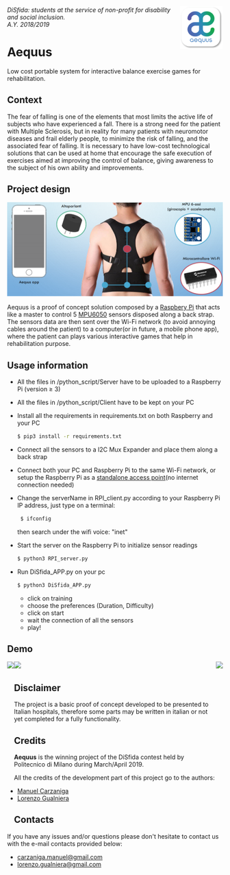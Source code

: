 <p>
  <img height="100" src="img/logo.png" align="right">
  <i>DiSfida: students at the service of non-profit for disability and social inclusion.<br>A.Y. 2018/2019</i>
</p>

# Aequus
Low cost portable system for interactive balance exercise games for rehabilitation.


## Context
The fear of falling is one of the elements that most limits the active life of subjects who have experienced a fall. There is a strong need for the patient with Multiple Sclerosis, but in reality for many patients with neuromotor diseases and frail elderly people, to minimize the risk of falling, and the associated fear of falling. It is necessary to have low-cost technological solutions that can be used at home that encourage the safe execution of exercises aimed at improving the control of balance, giving awareness to the subject of his own ability and improvements.

## Project design
<p align="center">
  <img src="img/project_design.PNG">
</p>

Aequus is a proof of concept solution composed by a [Raspbery Pi](https://www.raspberrypi.org/) that acts like a master to control 5 [MPU6050](https://invensense.tdk.com/products/motion-tracking/6-axis/mpu-6050/) sensors disposed along a back strap. The sensors data are then sent over the Wi-Fi network (to avoid annoying cables around the patient) to a computer(or in future, a mobile phone app), where the patient can plays various interactive games that help in rehabilitation purpose.

## Usage information

- All the files in /python_script/Server have to be uploaded to a Raspberry Pi (version ≥ 3)
- All the files in /python_script/Client have to be kept on your PC

- Install all the requirements in requirements.txt on both Raspberry and your PC
    ```sh
    $ pip3 install -r requirements.txt
    ```
- Connect all the sensors to a I2C Mux Expander and place them along a back strap

- Connect both your PC and Raspberry Pi to the same Wi-Fi network, or setup the Raspberry Pi as a [standalone access point](https://thepi.io/how-to-use-your-raspberry-pi-as-a-wireless-access-point/)(no internet connection needed)

- Change the serverName in RPI_client.py according to your Raspberry Pi IP address, just type on a terminal:
   ```sh
    $ ifconfig
    ```
    then search under the wifi voice: "inet"

- Start the server on the Raspberry Pi to initialize sensor readings
     ```sh
    $ python3 RPI_server.py
    ```

- Run DiSfida_APP.py on your pc
     ```sh
    $ python3 DiSfida_APP.py
    ```
    - click on training
    - choose the preferences (Duration, Difficulty)
    - click on start
    - wait the connection of all the sensors
    - play!

## Demo

<p>
  <img height="365" src="img/prototype.jpg" style="float: left">
  <img height="365" src="img/wear_prototype.jpg" style="float: right">
</p>

<p>
  <img height="500" src="img/aequus.gif">
</p>

## Disclaimer
The project is a basic proof of concept developed to be presented to Italian hospitals, therefore some parts may be written in italian or not yet completed for a fully functionality.

## Credits

**Aequus** is the winning project of the DiSfida contest held by Politecnico di Milano during March/April 2019.

All the credits of the development part of this project go to the authors:
- [Manuel Carzaniga](https://github.com/Manucar)
- [Lorenzo Gualniera](https://github.com/Gualor)

## Contacts

If you have any issues and/or questions please don't hesitate to contact us with the e-mail contacts provided below:
- carzaniga.manuel@gmail.com
- lorenzo.gualniera@gmail.com

